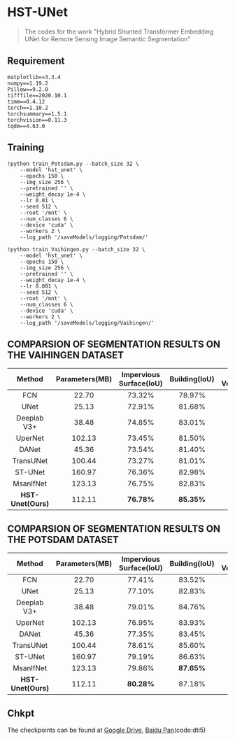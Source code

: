 # HST-UNet

> The codes for the work "Hybrid Shunted Transformer Embedding UNet
> for Remote Sensing Image Semantic Segmentation"

## Requirement
```text
matplotlib==3.3.4
numpy==1.19.2
Pillow==9.2.0
tifffile==2020.10.1
timm==0.4.12
torch==1.10.2
torchsummary==1.5.1
torchvision==0.11.3
tqdm==4.63.0
```

## Training

```shell
!python train_Potsdam.py --batch_size 32 \
    --model 'hst_unet' \
    --epochs 150 \
    --img_size 256 \
    --pretrained '' \
    --weight_decay 1e-4 \
    --lr 0.01 \
    --seed 512 \
    --root '/mnt' \
    --num_classes 6 \
    --device 'cuda' \
    --workers 2 \
    --log_path '/saveModels/logging/Potsdam/'
```

```shell
!python train_Vaihingen.py --batch_size 32 \
    --model 'hst_unet' \
    --epochs 150 \
    --img_size 256 \
    --pretrained '' \
    --weight_decay 1e-4 \
    --lr 0.001 \
    --seed 512 \
    --root '/mnt' \
    --num_classes 6 \
    --device 'cuda' \
    --workers 2 \
    --log_path '/saveModels/logging/Vaihingen/'
```

## COMPARSION OF SEGMENTATION RESULTS ON THE VAIHINGEN DATASET

|       Method       | Parameters(MB) | Impervious Surface(IoU) | Building(IoU) | Low Vegetation(IoU) | Tree(IoU)  |  Car(IoU)  |    MIoU    |    m-F1    |
|:------------------:|:--------------:|:-----------------------:|:-------------:|:-------------------:|:----------:|:----------:|:----------:|:----------:|
|        FCN         |     22.70      |         73.32%          |    78.97%     |       54.80%        |   70.38%   |   39.92%   |   63.46%   |   76.65%   |
|        UNet        |     25.13      |         72.91%          |    81.68%     |       57.23%        |   71.63%   |   48.29%   |   66.35%   |   79.13%   |
|    Deeplab V3+     |     38.48      |         74.85%          |    83.01%     |       56.09%        |   71.54%   |   50.30%   |   67.16%   |   79.71%   |
|      UperNet       |     102.13     |         73.45%          |    81.50%     |       55.65%        |   71.31%   |   47.26%   |   65.84%   |   78.69%   |
|       DANet        |     45.36      |         73.54%          |    81.40%     |       56.88%        |   71.21%   |   42.68%   |   65.14%   |   78.00%   |
|     TransUNet      |     100.44     |         73.27%          |    81.01%     |       55.07%        |   71.08%   |   55.13%   |   67.11%   |   79.86%   |
|      ST-UNet       |     160.97     |         76.36%          |    82.98%     |       57.79%        |   72.53%   |   61.48%   |   70.23%   |   82.15%   |
|     MsanlfNet      |     123.13     |         76.75%          |    82.83%     |       60.25%        |   71.10%   |   55.51%   |   69.29%   |   81.45%   |
| **HST-Unet(Ours)** |     112.11     |       **76.78%**        |  **85.35%**   |     **60.26%**      | **72.78%** | **62.01%** | **71.44%** | **83.00%** |

## COMPARSION OF SEGMENTATION RESULTS ON THE POTSDAM DATASET

|       Method       | Parameters(MB) | Impervious Surface(IoU) | Building(IoU) | Low Vegetation(IoU) | Tree(IoU)  |  Car(IoU)  |    MIoU    |    m-F1    |
|:------------------:|:--------------:|:-----------------------:|:-------------:|:-------------------:|:----------:|:----------:|:----------:|:----------:|
|        FCN         |     22.70      |         77.41%          |    83.52%     |       66.10%        |   63.19%   |   74.34%   |   72.91%   |   84.12%   |
|        UNet        |     25.13      |         77.10%          |    82.83%     |       64.59%        |   65.44%   |   76.16%   |   73.22%   |   84.35%   |
|    Deeplab V3+     |     38.48      |         79.01%          |    84.76%     |       67.53%        |   63.05%   |   78.05%   |   74.48%   |   85.13%   |
|      UperNet       |     102.13     |         76.95%          |    83.93%     |       65.65%        |   60.40%   |   76.57%   |   72.70%   |   83.91%   |
|       DANet        |     45.36      |         77.35%          |    83.45%     |       66.46%        |   63.47%   |   75.28%   |   73.20%   |   84.32%   |
|     TransUNet      |     100.44     |         78.61%          |    85.60%     |       67.16%        |   64.10%   |   79.33%   |   74.96%   |   85.44%   |
|      ST-UNet       |     160.97     |         79.19%          |    86.63%     |       67.89%        |   66.37%   | **79.77%** |   75.97%   |   86.13%   |
|     MsanlfNet      |     123.13     |         79.86%          |  **87.65%**   |       69.38%        |   65.38%   |   72.29%   |   74.91%   |   85.66%   |
| **HST-Unet(Ours)** |     112.11     |       **80.28%**        |    87.18%     |     **69.74%**      | **71.05%** |   78.56%   | **77.36%** | **87.09%** |

## Chkpt

The checkpoints can be found
at [Google Drive](https://drive.google.com/drive/folders/1cs84JBY7JLlUVanKiMxIEMBqL9Yed6jm?usp=sharing),
[Baidu Pan](https://pan.baidu.com/s/1HXR9CZforKhz2aPuSHulsg)(code:dti5)
